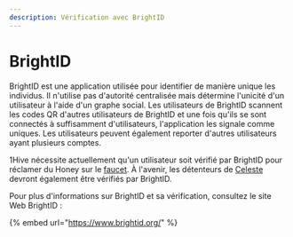 ```yaml
---
description: Vérification avec BrightID
---
```


# BrightID

BrightID est une application utilisée pour identifier de manière unique les individus. Il n'utilise pas d'autorité centralisée mais détermine l'unicité d'un utilisateur à l'aide d'un graphe social. Les utilisateurs de BrightID scannent les codes QR d'autres utilisateurs de BrightID et une fois qu'ils se sont connectés à suffisamment d'utilisateurs, l'application les signale comme uniques. Les utilisateurs peuvent également reporter d'autres utilisateurs ayant plusieurs comptes.

1Hive nécessite actuellement qu'un utilisateur soit vérifié par BrightID pour réclamer du Honey sur le [faucet](https://faucet.1hive.org/#/). À l'avenir, les détenteurs de [Celeste](https://wiki.1hive.org/projects/celeste) devront également être vérifiés par BrightID.

Pour plus d'informations sur BrightID et sa vérification, consultez le site Web BrightID :

{% embed url="https://www.brightid.org/" %}



